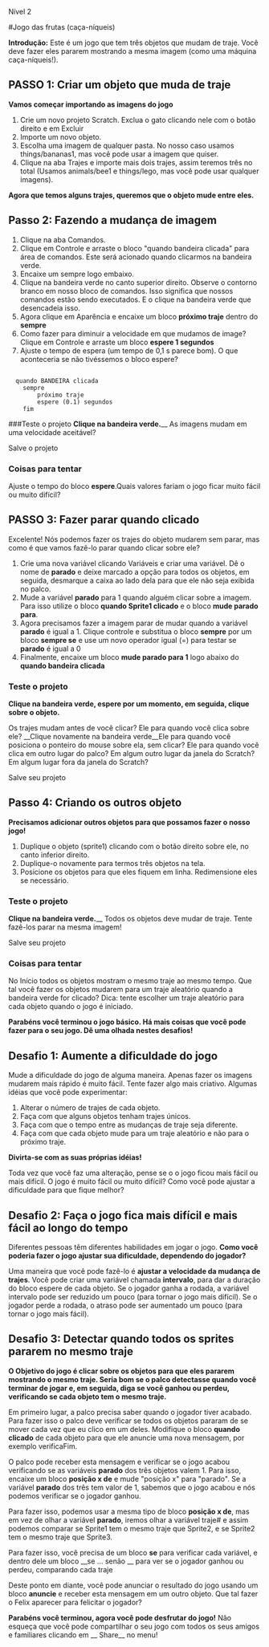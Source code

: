 
Nível 2 

#Jogo das frutas (caça-níqueis)

__Introdução:__
Este é um jogo que tem três objetos que mudam de traje. Você deve fazer eles pararem mostrando a mesma imagem (como uma máquina caça-níqueis!).

## PASSO 1: Criar um objeto que muda de traje

__Vamos começar importando as imagens do jogo__

1. Crie um novo projeto Scratch. Exclua o gato clicando nele com o botão direito e em Excluir
2. Importe um novo objeto.
3. Escolha uma imagem de qualquer pasta. No nosso caso usamos things/bananas1, mas você pode
usar a imagem que quiser.
4. Clique na aba Trajes e importe mais dois trajes, assim teremos três no total
(Usamos animals/bee1 e things/lego, mas você pode usar qualquer imagens).

__Agora que temos alguns trajes, queremos que o objeto mude entre eles.__

## Passo 2: Fazendo a mudança de imagem

1. Clique na aba Comandos.
2. Clique em Controle e arraste o bloco "quando bandeira clicada" para área de comandos. Este será
acionado quando clicarmos na bandeira verde.
3. Encaixe um sempre logo embaixo.
4. Clique na bandeira verde no canto superior direito. Observe o contorno branco em nosso bloco de comandos. Isso significa que nossos comandos estão sendo executados. E o clique na bandeira verde que desencadeia isso.
5. Agora clique em Aparência e encaixe um bloco __próximo traje__ dentro do __sempre__
6. Como fazer para diminuir a velocidade em que mudamos de image? Clique em Controle e arraste um bloco __espere 1 segundos__
7. Ajuste o tempo de espera (um tempo de 0,1 s parece bom). O que aconteceria se não tivéssemos o bloco espere?

```scratch

  quando BANDEIRA clicada
	sempre 
		próximo traje
		espere (0.1) segundos
	fim
```

###Teste o projeto
__Clique na bandeira verde.____ 
As imagens mudam em uma velocidade aceitável?

Salve o projeto

### Coisas para tentar

Ajuste o tempo do bloco __espere__.Quais valores fariam o jogo ficar muito fácil ou muito difícil?

## PASSO 3: Fazer parar quando clicado

Excelente! Nós podemos fazer os trajes do objeto mudarem sem parar, mas como é que vamos fazê-lo parar quando clicar sobre ele?

1. Crie uma nova variável clicando Variáveis ​​e criar uma variável. Dê o nome de __parado__ e deixe marcado a opção para todos os objetos, em seguida, desmarque a caixa ao lado dela para que ele não seja exibida no palco.
2. Mude a variável __parado__ para 1 quando alguém clicar sobre a imagem. Para isso utilize o bloco
__quando Sprite1 clicado__ e o bloco __mude parado para__. 
3. Agora precisamos fazer a imagem parar de mudar quando a variável __parado__ é igual a 1. Clique controle e substitua o bloco __sempre__ por um bloco __sempre se__ e use um novo operador igual (=) para testar se __parado__ é igual a 0
4. Finalmente, encaixe um bloco __mude parado para 1__ logo abaixo do __quando bandeira clicada__

### Teste o projeto
__Clique na bandeira verde, espere por um momento, em seguida, clique sobre o objeto.__ 

Os trajes mudam antes de você clicar? 
Ele para quando você clica sobre ele?
__Clique novamente na bandeira verde__Ele para quando você posiciona o ponteiro do mouse sobre ela, sem clicar? Ele para quando você clica em outro lugar do palco? Em algum outro lugar da janela do Scratch? Em algum lugar fora da janela do Scratch?

Salve seu projeto

## Passo 4: Criando os outros objeto
__Precisamos adicionar outros objetos para que possamos fazer o nosso jogo!__

1. Duplique o objeto (sprite1) clicando com o botão direito sobre ele, no canto inferior direito.
2. Duplique-o novamente para termos três objetos na tela.
3. Posicione os objetos para que eles fiquem em linha. Redimensione eles se necessário.

### Teste o projeto
__Clique na bandeira verde.____ Todos os objetos deve mudar de traje. Tente fazê-los parar na mesma imagem!

Salve seu projeto

### Coisas para tentar

No Início todos os objetos mostram o mesmo traje ao mesmo tempo. Que tal você fazer os objetos mudarem para um traje aleatório quando a bandeira verde for clicado?
Dica: tente escolher um traje aleatório para cada objeto quando o jogo é iniciado.

__Parabéns você terminou o jogo básico. Há mais coisas que você pode fazer para o seu jogo. Dê uma olhada nestes desafios!__


## Desafio 1: Aumente a dificuldade do jogo

Mude a dificuldade do jogo de alguma maneira. Apenas fazer os imagens mudarem mais rápido é muito fácil. Tente fazer algo mais criativo. Algumas idéias que você pode experimentar:

1. Alterar o número de trajes de cada objeto.
2. Faça com que alguns objetos tenham trajes únicos.
3. Faça com que o tempo entre as mudanças de traje seja diferente.
4. Faça com que cada objeto mude para um traje aleatório e não para o próximo traje. 

__Divirta-se com as suas próprias idéias!__

Toda vez que você faz uma alteração, pense se o o jogo ficou mais fácil ou mais difícil. O jogo é muito fácil ou muito difícil? Como você pode ajustar a dificuldade para que fique melhor?


## Desafio 2: Faça o jogo fica mais difícil e mais fácil ao longo do tempo

Diferentes pessoas têm diferentes habilidades em jogar o jogo. __Como você poderia fazer o jogo ajustar sua dificuldade, dependendo do jogador?__

Uma maneira que você pode fazê-lo é __ajustar a velocidade da mudança de trajes__. Você pode criar uma variável chamada __intervalo__, para dar a duração do bloco espere de cada objeto. Se o jogador ganha a rodada, a variável intervalo pode ser reduzido um pouco (para tornar o jogo mais difícil). Se o jogador perde a rodada, o atraso pode ser aumentado um pouco (para tornar o jogo mais fácil).

## Desafio 3: Detectar quando todos os sprites pararem no mesmo traje

__O Objetivo do jogo é clicar sobre os objetos para que eles pararem mostrando o mesmo traje. Seria bom se o palco detectasse quando você terminar de jogar e, em seguida, diga se você ganhou ou perdeu, verificando se cada objeto tem o mesmo traje.__

Em primeiro lugar, a palco precisa saber quando o jogador tiver acabado. Para fazer isso o palco deve verificar se todos os objetos pararam de se mover cada vez que eu clico em um deles. Modifique o bloco __quando clicado__ de cada objeto para que ele anuncie uma nova mensagem, por exemplo verificaFim.

O palco pode receber esta mensagem e verificar se o jogo acabou verificando se as variáveis __parado__ dos três objetos valem 1. Para isso, encaixe um bloco __posição x de__ e mude "posição x" para "parado". Se a variável __parado__ dos três tem valor de 1, sabemos que o jogo acabou e nós podemos verificar se o jogador ganhou.

Para fazer isso, podemos usar a mesma tipo de bloco __posição x de__, mas em vez de olhar a variável __parado__, iremos olhar a variável traje# e assim podemos comparar se Sprite1 tem o mesmo traje que Sprite2, e se Sprite2 tem o mesmo traje que Sprite3.

Para fazer isso, você precisa de um bloco __se__ para verificar cada variável, e dentro dele um bloco __se ... senão __ para ver se o jogador ganhou ou perdeu, comparando cada 
traje

Deste ponto em diante, você pode anunciar o resultado do jogo usando um bloco __anuncie__ e receber esta mensagem em um outro objeto. Que tal fazer o Felix aparecer para felicitar o jogador?


__Parabéns você terminou, agora você pode desfrutar do jogo!__
Não esqueça que você pode compartilhar o seu jogo com todos os seus amigos e familiares clicando em __ Share__ no menu!
